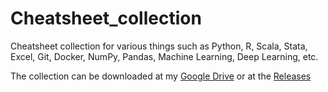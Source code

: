 # Cheatsheet_collection
Cheatsheet collection for various things such as Python, R, Scala, Stata, Excel, Git, Docker, NumPy, Pandas, Machine Learning, Deep Learning, etc.

The collection can be downloaded at my [Google Drive](https://bit.ly/3m5aRcf) or at the [Releases]()
